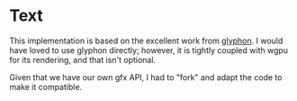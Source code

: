 # Text

This implementation is based on the excellent work from [glyphon](https://github.com/grovesNL/glyphon). I would have loved to use glyphon directly; 
however, it is tightly coupled with wgpu for its rendering, and that isn't optional.

Given that we have our own gfx API, I had to "fork" and adapt the code to make it compatible.